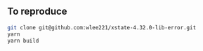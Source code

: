 ## To reproduce 

```bash
git clone git@github.com:wlee221/xstate-4.32.0-lib-error.git
yarn 
yarn build
```